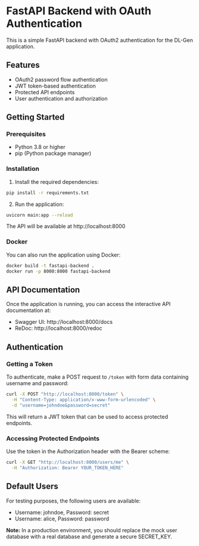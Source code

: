 # FastAPI Backend with OAuth Authentication

This is a simple FastAPI backend with OAuth2 authentication for the DL-Gen application.

## Features

- OAuth2 password flow authentication
- JWT token-based authentication
- Protected API endpoints
- User authentication and authorization

## Getting Started

### Prerequisites

- Python 3.8 or higher
- pip (Python package manager)

### Installation

1. Install the required dependencies:

```bash
pip install -r requirements.txt
```

2. Run the application:

```bash
uvicorn main:app --reload
```

The API will be available at http://localhost:8000

### Docker

You can also run the application using Docker:

```bash
docker build -t fastapi-backend .
docker run -p 8000:8000 fastapi-backend
```

## API Documentation

Once the application is running, you can access the interactive API documentation at:

- Swagger UI: http://localhost:8000/docs
- ReDoc: http://localhost:8000/redoc

## Authentication

### Getting a Token

To authenticate, make a POST request to `/token` with form data containing username and password:

```bash
curl -X POST "http://localhost:8000/token" \
  -H "Content-Type: application/x-www-form-urlencoded" \
  -d "username=johndoe&password=secret"
```

This will return a JWT token that can be used to access protected endpoints.

### Accessing Protected Endpoints

Use the token in the Authorization header with the Bearer scheme:

```bash
curl -X GET "http://localhost:8000/users/me" \
  -H "Authorization: Bearer YOUR_TOKEN_HERE"
```

## Default Users

For testing purposes, the following users are available:

- Username: johndoe, Password: secret
- Username: alice, Password: password

**Note:** In a production environment, you should replace the mock user database with a real database and generate a secure SECRET_KEY.